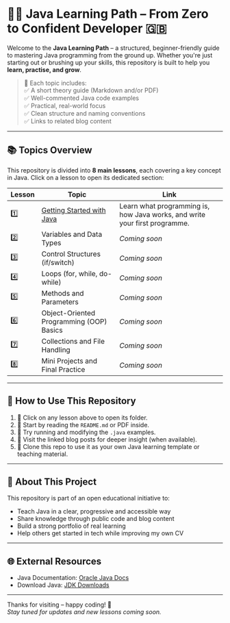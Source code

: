 # 👨‍💻 Java Learning Path – From Zero to Confident Developer 🇬🇧

Welcome to the **Java Learning Path** – a structured, beginner-friendly guide to mastering Java programming from the ground up. Whether you're just starting out or brushing up your skills, this repository is built to help you **learn, practise, and grow**.

> 📌 Each topic includes:  
> ✅ A short theory guide (Markdown and/or PDF)  
> ✅ Well-commented Java code examples  
> ✅ Practical, real-world focus  
> ✅ Clean structure and naming conventions  
> ✅ Links to related blog content

---

## 📚 Topics Overview

This repository is divided into **8 main lessons**, each covering a key concept in Java. Click on a lesson to open its dedicated section:

| Lesson | Topic                                      | Link                                                   |
|--------|--------------------------------------------|--------------------------------------------------------|
| 1️⃣     | [Getting Started with Java](./lesson1.md)     | Learn what programming is, how Java works, and write your first programme. |
| 2️⃣     | Variables and Data Types                   | _Coming soon_                                          |
| 3️⃣     | Control Structures (if/switch)             | _Coming soon_                                          |
| 4️⃣     | Loops (for, while, do-while)               | _Coming soon_                                          |
| 5️⃣     | Methods and Parameters                     | _Coming soon_                                          |
| 6️⃣     | Object-Oriented Programming (OOP) Basics   | _Coming soon_                                          |
| 7️⃣     | Collections and File Handling              | _Coming soon_                                          |
| 8️⃣     | Mini Projects and Final Practice           | _Coming soon_                                          |

---

## 🧭 How to Use This Repository

1. 📁 Click on any lesson above to open its folder.
2. 📄 Start by reading the `README.md` or PDF inside.
3. 🧠 Try running and modifying the `.java` examples.
4. 🔗 Visit the linked blog posts for deeper insight (when available).
5. 📌 Clone this repo to use it as your own Java learning template or teaching material.

---

## 🤝 About This Project

This repository is part of an open educational initiative to:

- Teach Java in a clear, progressive and accessible way
- Share knowledge through public code and blog content
- Build a strong portfolio of real learning
- Help others get started in tech while improving my own CV

---

## 🌐 External Resources

- Java Documentation: [Oracle Java Docs](https://docs.oracle.com/en/java/)
- Download Java: [JDK Downloads](https://www.oracle.com/java/technologies/javase-downloads.html)

---

Thanks for visiting – happy coding! 🚀  
_Stay tuned for updates and new lessons coming soon._
